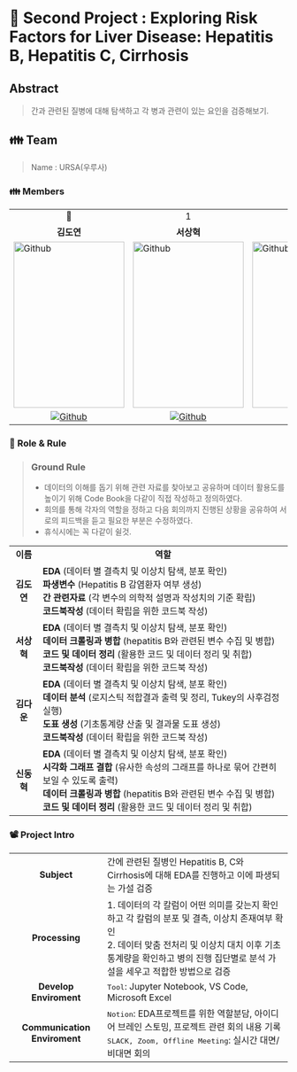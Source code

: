 # 💊 Second Project : Exploring Risk Factors for Liver Disease: Hepatitis B, Hepatitis C, Cirrhosis


## Abstract
> 간과 관련된 질병에 대해 탐색하고 각 병과 관련이 있는 요인을 검증해보기.

<h2> 👪 Team </h2>

> Name : URSA(우루사)

<h3> 👪 Members </h3>
<table>
  <tr>
    <td> <div align=center> 👑 </div> </td>
    <td> <div align=center>  1 </div> </td>
    <td> <div align=center>  2 </div> </td>
    <td> <div align=center>  3 </div> </td>
  </tr>
  <tr>
    <td> <div align=center> <b>김도연</b> </div> </td>
    <td> <div align=center> <b>서상혁</b> </div> </td>
    <td> <div align=center> <b>김다운</b> </div> </td>
    <td> <div align=center> <b>신동혁</b> </div> </td>
  </tr>
  <tr>
    <td> <img alt="Github" src ="https://github.com/Daw-ny/Upstage_02nd_Proj/assets/76687996/8d57d084-1d8c-4306-8765-b8d05cd1fc73" width="200" height="300"/> </td>
    <td> <img alt="Github" src ="https://github.com/Daw-ny/Upstage_02nd_Proj/assets/76687996/a7be969c-b5ad-4f14-9dd9-cb72640c49a3" width="200" height="300"/> </td>
    <td> <img alt="Github" src ="https://github.com/Daw-ny/Upstage_02nd_Proj/assets/76687996/37f278cf-3c62-44ca-a49d-6a7799078b4c" width="200" height="300"/> </td>
    <td> <img alt="Github" src ="https://github.com/Daw-ny/Upstage_02nd_Proj/assets/76687996/cbd0651a-4d70-41d8-aad3-b654c42f16e2" width="200" height="300"/> </td>
  </tr>
  <tr>
    <td> <div align=center> <a href="https://github.com/d-yeon"> <img alt="Github" src ="https://img.shields.io/badge/Github-181717.svg?&style=plastic&logo=Github&logoColor=white"/> </div> </td>
    <td> <div align=center> <a href="https://github.com/S-RSH"> <img alt="Github" src ="https://img.shields.io/badge/Github-181717.svg?&style=plastic&logo=Github&logoColor=white"/> </div> </td>
    <td> <div align=center> <a href="https://github.com/Daw-ny"> <img alt="Github" src ="https://img.shields.io/badge/Github-181717.svg?&style=plastic&logo=Github&logoColor=white"/> </div> </td>
    <td> <div align=center> <a href="https://github.com/HyeokHam"> <img alt="Github" src ="https://img.shields.io/badge/Github-181717.svg?&style=plastic&logo=Github&logoColor=white"/> </td>
  </div> </tr>
</table>

<h3> 🛑 Role & Rule </h3>

> ### Ground Rule
> - 데이터의 이해를 돕기 위해 관련 자료를 찾아보고 공유하며 데이터 활용도를 높이기 위해 Code Book을 다같이 직접 작성하고 정의하였다.
> - 회의를 통해 각자의 역할을 정하고 다음 회의까지 진행된 상황을 공유하여 서로의 피드백을 듣고 필요한 부분은 수정하였다.
> - 휴식시에는 꼭 다같이 쉴것.


<table>
  <tr>
    <td> <div align=center> <b> 이름 </b> </div> </td>
    <td> <div align=center> <b> 역할 </b> </div> </td>
  </tr>
  <tr>
    <td> <div align=center> <b> 김도연 </b> </div> </td>
    <td> <b>EDA </b>(데이터 별 결측치 및 이상치 탐색, 분포 확인)</br> <b>파생변수 </b>(Hepatitis B 감염환자 여부 생성) </br> <b>간 관련자료 </b>(각 변수의 의학적 설명과 작성치의 기준 확립)</br><b>코드북작성 </b>(데이터 확립을 위한 코드북 작성) </td>
  </tr>
  <tr>
    <td> <div align=center> <b> 서상혁 </b> </div> </td>
    <td> <b>EDA </b>(데이터 별 결측치 및 이상치 탐색, 분포 확인)</br> <b>데이터 크롤링과 병합 </b>(hepatitis B와 관련된 변수 수집 및 병합) </br><b>코드 및 데이터 정리 </b>(활용한 코드 및 데이터 정리 및 취합)</br><b>코드북작성 </b>(데이터 확립을 위한 코드북 작성) </td>
  </tr>
  <tr>
    <td> <div align=center> <b> 김다운 </b> </div> </td>
    <td> <b>EDA </b>(데이터 별 결측치 및 이상치 탐색, 분포 확인)</br> <b>데이터 분석 </b>(로지스틱 적합결과 출력 및 정리, Tukey의 사후검정 실행)</br><b>도표 생성 </b>(기초통계량 산출 및 결과물 도표 생성)</br><b>코드북작성 </b>(데이터 확립을 위한 코드북 작성) </td>
  </tr>
  <tr>
    <td> <div align=center> <b> 신동혁 </b> </div> </td>
    <td> <b>EDA </b>(데이터 별 결측치 및 이상치 탐색, 분포 확인)</br> <b>시각화 그래프 결합 </b>(유사한 속성의 그래프를 하나로 묶어 간편히 보일 수 있도록 출력)</br><b>데이터 크롤링과 병합 </b>(hepatitis B와 관련된 변수 수집 및 병합)</br><b>코드 및 데이터 정리 </b>(활용한 코드 및 데이터 정리 및 취합) </td>
  </tr>
</table>

<h3> 📽️ Project Intro </h3>

<table>
  <tr>
    <td> <div align=center> <b> Subject </b> </div> </td>
    <td> 간에 관련된 질병인 Hepatitis B, C와 Cirrhosis에 대해 EDA를 진행하고 이에 파생되는 가설 검증 </td>
  </tr>
  <tr>
    <td> <div align=center> <b> Processing </b> </div> </td>
    <td> 1. 데이터의 각 칼럼이 어떤 의미를 갖는지 확인하고 각 칼럼의 분포 및 결측, 이상치 존재여부 확인 </br>
  2. 데이터 맞춤 전처리 및 이상치 대치 이후 기초통계량을 확인하고 병의 진행 집단별로 분석 가설을 세우고 적합한 방법으로 검증
  </td>
  </tr>
  <tr>
    <td> <div align=center> <b> Develop Enviroment </b> </div> </td>
    <td> <tt>Tool</tt>: Jupyter Notebook, VS Code, Microsoft Excel</td>
  </tr>
  <tr>
    <td> <div align=center> <b> Communication Enviroment </b> </div> </td>
    <td> <tt>Notion</tt>: EDA프로젝트를 위한 역할분담, 아이디어 브레인 스토밍, 프로젝트 관련 회의 내용 기록 </br> <tt>SLACK, Zoom, Offline Meeting</tt>: 실시간 대면/비대면 회의 </td>
  </tr>
</table>



